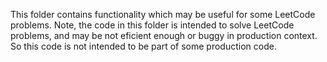 This folder contains functionality which may be useful for some LeetCode problems.
Note, the code in this folder is intended to solve LeetCode problems, and may be not eficient enough or buggy in production context.
So this code is not intended to be part of some production code.
